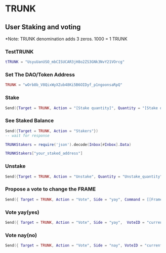 # TRUNK
## User Staking and voting
*Note: TRUNK denomination adds 3 zeros. 1000 = 1 TRUNK

### TestTRUNK

```lua
tTRUNK = "UsyuUanUSO_mbCISUCAR3jH8o2ZS3GNk3NvY21VOrcg"
```
### Set The DAO/Token Address

```lua
TRUNK = "wOrb8b_V8QixWyXZub48Ki5B6OIDyf_p1ngoonsaRpQ"
```
### Stake

```lua
Send({Target = TRUNK, Action = "[Stake quantity]", Quantity = "[Stake quantity]"})
```
### See Staked Balance

```lua
Send({Target = TRUNK, Action = "Stakers"})
-- wait for response

TRUNKStakers = require('json').decode(Inbox[#Inbox].Data)

TRUNKStakers["your_staked_address"]
```
### Unstake

```lua
Send({Target = TRUNK, Action = "Unstake", Quantity = "Unstake_quantity" })
```
### Propose a vote to change the FRAME

```lua
Send({ Target = TRUNK, Action = "Vote", Side = "yay", Command = [[FrameID= "Arweave_tx_ID_here"]]})
```

### Vote yay(yes)

```lua
Send({ Target = TRUNK, Action = "Vote", Side = "yay",  VoteID = "current_vote_number" })
```
### Vote nay(no)

```lua
Send({ Target = TRUNK, Action = "Vote", Side = "nay", VoteID = "current_vote_number" })
```

